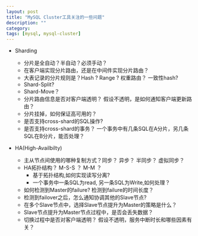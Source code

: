 ```yaml
---
layout: post
title: "MySQL Cluster工具关注的一些问题"
description: ""
category:
tags: [mysql, mysql-cluster]
---
```


* Sharding
   * 分片是全自动？半自动？必须手动？ 
   * 在客户端实现分片路由，还是在中间件实现分片路由？ 
   * 大表记录的分片规则是？Hash ?  Range ? 权重路由？ 一致性hash? 
   * Shard-Split? 
   * Shard-Move？
   * 分片路由信息是否对客户端透明？ 假设不透明，是如何通知客户端更新路由？ 
   * 分片挂掉，如何保证高可用的？ 
   * 是否支持cross-shard的SQL操作?
   * 是否支持cross-shard的事务？ 一个事务中有几条SQL在A分片，另几条SQL在B分片，能否处理？

* HA(High-Availbilty)
   * 主从节点间使用的哪种复制方式？同步？ 异步？ 半同步？ 虚拟同步？ 
   * HA拓扑结构？ M-S-S ？ M-M ？ 
     * 基于拓扑结构,如何实现读写分离? 
     * 一个事务中一条SQL为read, 另一条SQL为Write,如何处理？
   * 如何检测到Master的failure? 检测到failure的时间长度？ 
   * 检测到failover之后，怎么通知协调其他的Slave节点?
   * 在多个Slave节点中，选择Slave节点提升为Master的策略是什么？
   * Slave节点提升为Master节点过程中，是否会丢失数据？ 
   * 切换过程中是否对客户端透明？ 假设不透明，服务中断时长和哪些因素有关？ 

